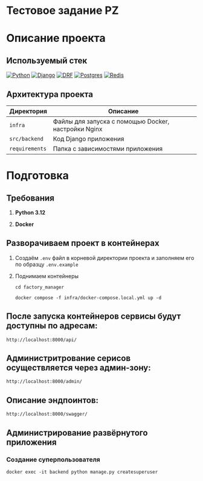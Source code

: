 # Тестовое задание PZ

# Описание проекта

## Используемый стек

[![Python][Python-badge]][Python-url]
[![Django][Django-badge]][Django-url]
[![DRF][DRF-badge]][DRF-url]
[![Postgres][Postgres-badge]][Postgres-url]
[![Redis][Redis-badge]][Redis-url]


## Архитектура проекта

| Директория    | Описание                                                |
|---------------|---------------------------------------------------------|
| `infra`       | Файлы для запуска с помощью Docker, настройки Nginx     |
| `src/backend` | Код Django приложения                                   |
| `requirements` | Папка с зависимостями приложения                                  |


# Подготовка

## Требования

1. **Python 3.12**

2. **Docker**


## Разворачиваем проект в контейнерах
1. Создаём `.env` файл в корневой директории проекта и заполняем его по
образцу `.env.example`

2. Поднимаем контейнеры

   ```shell
   cd factory_manager
   ```
   ```shell
   docker compose -f infra/docker-compose.local.yml up -d
   ```


## После запуска контейнеров сервисы будут доступны по адресам:

```shell
http://localhost:8000/api/
```

## Администритрование серисов осуществляется через админ-зону:

```shell
http://localhost:8000/admin/
```

## Описание эндпоинтов:

```shell
http://localhost:8000/swagger/
```


## Администрирование развёрнутого приложения
### Создание суперпользователя

```shell
docker exec -it backend python manage.py createsuperuser
```

<!-- MARKDOWN LINKS & BADGES -->

[Python-url]: https://www.python.org/

[Python-badge]: https://img.shields.io/badge/Python-376f9f?style=for-the-badge&logo=python&logoColor=white

[Django-url]: https://github.com/django/django

[Django-badge]: https://img.shields.io/badge/Django-0c4b33?style=for-the-badge&logo=django&logoColor=white

[DRF-url]: https://github.com/encode/django-rest-framework

[DRF-badge]: https://img.shields.io/badge/DRF-a30000?style=for-the-badge


[Postgres-url]: https://www.postgresql.org/

[Postgres-badge]: https://img.shields.io/badge/postgres-306189?style=for-the-badge&logo=postgresql&logoColor=white

[Redis-badge]:https://img.shields.io/badge/redis-%23DD0031.svg?style=for-the-badge&logo=redis&logoColor=white
[Redis-url]: https://redis.io/
